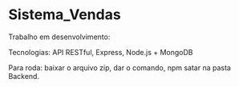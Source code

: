 # Sistema_Vendas

Trabalho em desenvolvimento:

Tecnologias: API RESTful, Express, Node.js + MongoDB


Para roda: baixar o arquivo zip, dar o comando,  npm satar na pasta Backend.
